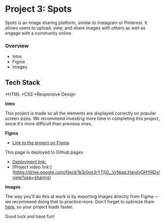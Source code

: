 # Project 3: Spots

Spots is an image sharing platform, similar to Instagram or Pinterest. It allows users to upload, view, and share images with others as well as engage with a community online.

### Overview

- Intro
- Figma
- Images

## Tech Stack

*HTML
*CSS
\*Responsive Design

**Intro**

This project is made so all the elements are displayed correctly on popular screen sizes. We recommend investing more time in completing this project, since it's more difficult than previous ones.

**Figma**

- [Link to the project on Figma](https://www.figma.com/file/BBNm2bC3lj8QQMHlnqRsga/Sprint-3-Project-%E2%80%94-Spots?type=design&node-id=2%3A60&mode=design&t=afgNFybdorZO6cQo-1)

This page is deployed to Github pages

- [Deployment link:](https://laurenn23.github.io/se_project_spots/)
- [Project video link:] (https://drive.google.com/file/d/1kSr0xs3rYTfj0__VrNppLHandvOHYRDv/view?usp=sharing)

**Images**

The way you'll do this at work is by exporting images directly from Figma — we recommend doing that to practice more. Don't forget to optimize them [here](https://tinypng.com/), so your project loads faster.

Good luck and have fun!
